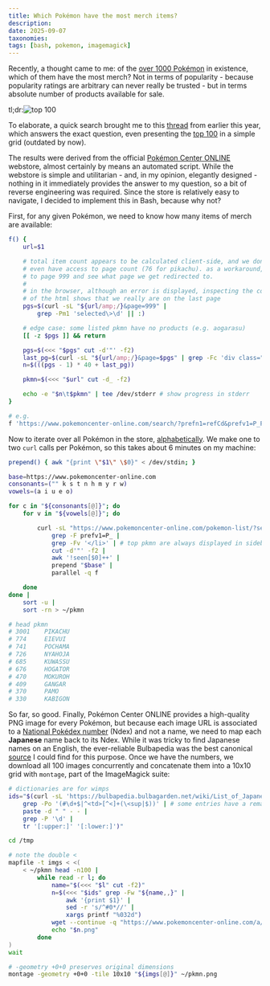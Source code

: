 ```yaml
---
title: Which Pokémon have the most merch items?
description:
date: 2025-09-07
taxonomies:
tags: [bash, pokemon, imagemagick]
---
```


Recently, a thought came to me:
of the
[over 1000 Pokémon](https://bulbapedia.bulbagarden.net/wiki/List_of_Pok%C3%A9mon_by_National_Pok%C3%A9dex_number)
in existence, which of them have the most merch?
Not in terms of popularity - because popularity ratings are arbitrary can never
really be trusted - but in terms absolute number of products available for sale.

tl;dr:![top 100](./2025-09-07-pkmn.png)

To elaborate, a quick search brought me to this
[thread](https://pokemonbbs.com/poke/read.cgi?no=2309078&l=1-) from earlier this
year, which answers the exact question, even presenting the
[top 100](https://img.pokemonbbs.com/upl/45/2309078-1741410149_2.png) in a
simple grid (outdated by now).

The results were derived from the official
[Pokémon Center ONLINE](https://www.pokemoncenter-online.com) webstore, almost
certainly by means an automated script.
While the webstore is simple and utilitarian - and, in my opinion, elegantly
designed - nothing in it immediately provides the answer to my question, so a
bit of reverse engineering was required.
Since the store is relatively easy to navigate, I decided to implement this in
Bash, because why not?

First, for any given Pokémon, we need to know how many items of merch are
available:

```sh
f() {
	url=$1

	# total item count appears to be calculated client-side, and we don't
	# even have access to page count (76 for pikachu). as a workaround, go
	# to page 999 and see what page we get redirected to.
	#
	# in the browser, although an error is displayed, inspecting the contents
	# of the html shows that we really are on the last page
	pgs=$(curl -sL "${url/amp;/}&page=999" |
		grep -Pm1 'selected\>\d' || :)

	# edge case: some listed pkmn have no products (e.g. aogarasu)
	[[ -z $pgs ]] && return

	pgs=$(<<< "$pgs" cut -d'"' -f2)
	last_pg=$(curl -sL "${url/amp;/}&page=$pgs" | grep -Fc 'div class="pho"><')
	n=$(((pgs - 1) * 40 + last_pg))

	pkmn=$(<<< "$url" cut -d_ -f2)

	echo -e "$n\t$pkmn" | tee /dev/stderr # show progress in stderr
}

# e.g.
f 'https://www.pokemoncenter-online.com/search/?prefn1=refCd&prefv1=P_PIKACHU'
```

Now to iterate over all Pokémon in the store,
[alphabetically](https://en.wikipedia.org/wiki/Hiragana#Writing_system).
We make one to two `curl` calls per Pokémon, so this takes about 6 minutes on my
machine:

```sh
prepend() { awk "{print \"$1\" \$0}" < /dev/stdin; }

base=https://www.pokemoncenter-online.com
consonants=("" k s t n h m y r w)
vowels=(a i u e o)

for c in "${consonants[@]}"; do
	for v in "${vowels[@]}"; do

		curl -sL "https://www.pokemoncenter-online.com/pokemon-list/?search=$c$v" |
			grep -F prefv1=P_ |
			grep -Fv '</li>' | # top pkmn are always displayed in sidebar (or something)
			cut -d'"' -f2 |
			awk '!seen[$0]++' |
			prepend "$base" |
			parallel -q f

	done
done |
	sort -u |
	sort -rn > ~/pkmn

# head pkmn
# 3001    PIKACHU
# 774     EIEVUI
# 741     POCHAMA
# 726     NYAHOJA
# 685     KUWASSU
# 676     HOGATOR
# 470     MOKUROH
# 409     GANGAR
# 370     PAMO
# 330     KABIGON
```

So far, so good.
Finally, Pokémon Center ONLINE provides a high-quality PNG image for every
Pokémon, but because each image URL is associated to a
[National Pokédex number](https://bulbapedia.bulbagarden.net/wiki/List_of_Pok%C3%A9mon_by_National_Pok%C3%A9dex_number)
(Ndex) and not a name, we need to map each **Japanese** name back to its Ndex.
While it was tricky to find Japanese names on an English, the ever-reliable
Bulbapedia was the best canonical
[source](https://bulbapedia.bulbagarden.net/wiki/List_of_Japanese_Pok%C3%A9mon_names)
I could find for this purpose.
Once we have the numbers, we download all 100 images concurrently and
concatenate them into a 10x10 grid with `montage`, part of the ImageMagick
suite:

```sh
# dictionaries are for wimps
ids="$(curl -sL 'https://bulbapedia.bulbagarden.net/wiki/List_of_Japanese_Pok%C3%A9mon_names' |
	grep -Po '(#\d+$|^<td>[^<]+(\<sup|$))' | # some entries have a remark after the Japanese name
	paste -d " " - - |
	grep -P '\d' |
	tr '[:upper:]' '[:lower:]')"

cd /tmp

# note the double <
mapfile -t imgs < <(
	< ~/pkmn head -n100 |
		while read -r l; do
			name="$(<<< "$l" cut -f2)"
			n=$(<<< "$ids" grep -Fw "${name,,}" |
				awk '{print $1}' |
				sed -r 's/^#0*//' |
				xargs printf "%032d")
			wget --continue -q "https://www.pokemoncenter-online.com/a/img/pokemon/$n.png" &
			echo "$n.png"
		done
)
wait

# -geometry +0+0 preserves original dimensions
montage -geometry +0+0 -tile 10x10 "${imgs[@]}" ~/pkmn.png
```
